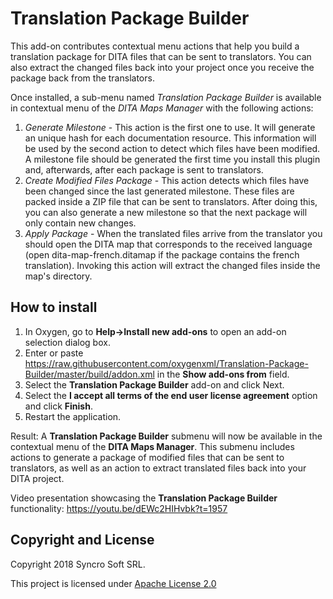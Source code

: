 # Translation Package Builder
This add-on contributes contextual menu actions that help you build a translation package for DITA files that can be sent to translators. You can also extract the changed files back into your project once you receive the package back from the translators.

Once installed, a sub-menu named *Translation Package Builder* is available in contextual menu of the *DITA Maps Manager* with the following actions:
1. *Generate Milestone* - This action is the first one to use. It will generate an unique hash for each documentation resource. This information will be used by the second action to detect which files have been modified. A milestone file should be generated the first time you install this plugin and, afterwards, after each package is sent to translators.
2. *Create Modified Files Package* - This action detects which files have been changed since the last generated milestone. These files are packed inside a ZIP file that can be sent to translators. After doing this, you can also generate a new milestone so that the next package will only contain new changes.
3. *Apply Package* - When  the translated files arrive from the translator you should open the DITA map that corresponds to the received language (open dita-map-french.ditamap if the package contains the french translation). Invoking this action will extract the changed files inside the map's directory.

How to install
--------------
1. In Oxygen, go to **Help->Install new add-ons** to open an add-on selection dialog box.
2. Enter or paste https://raw.githubusercontent.com/oxygenxml/Translation-Package-Builder/master/build/addon.xml in the **Show add-ons from** field.
3. Select the **Translation Package Builder** add-on and click Next.
4. Select the **I accept all terms of the end user license agreement** option and click **Finish**.
5. Restart the application.

Result: A **Translation Package Builder** submenu will now be available in the contextual menu of the **DITA Maps Manager**. This submenu includes actions to generate a package of modified files that can be sent to translators, as well as an action to extract translated files back into your DITA project.

Video presentation showcasing the **Translation Package Builder** functionality: https://youtu.be/dEWc2HIHvbk?t=1957

Copyright and License
---------------------
Copyright 2018 Syncro Soft SRL.

This project is licensed under [Apache License 2.0](https://github.com/oxygenxml/oxygen-dita-translation-package-builder/blob/master/LICENSE)
